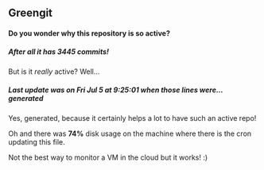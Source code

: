 ## Greengit

#### Do you wonder why this repository is so active?

##### After all it has 3445 commits!

But is it *really* active? Well...

##### Last update was on Fri Jul 5 at 9:25:01 when those lines were... generated

Yes, generated, because it certainly helps a lot to have such an active repo!

Oh and there was **74%** disk usage on the machine
where there is the cron updating this file.

Not the best way to monitor a VM in the cloud but it works! :)
